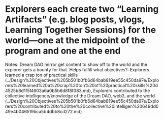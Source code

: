 # Explorers each create two “Learning Artifacts” (e.g. blog posts, vlogs, Learning Together Sessions) for the world—one at the midpoint of the program and one at the end

Notes: Dream DAO mirror get content to show off to the world and the explorer gets a bounty for that.
Helps fulfill what objectives?: Explorers learned a crap ton of practical skills (../Design%20Objectives%205b501b0fb6d64bab819ee55c450da97e/Explorers%20learned%20a%20crap%20ton%20of%20practical%20skills%20d4525b8d1f5f4603a6a0b5b6d8f8f083.md), Explorers contributed to the collective intelligence/knowledge of the Dream DAO, web3, and the world (../Design%20Objectives%205b501b0fb6d64bab819ee55c450da97e/Explorers%20contributed%20to%20the%20collective%20intelligen%20649dd049e4b046519bca5b4dbb8cd272.md)
